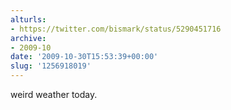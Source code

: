 ```yaml
---
alturls:
- https://twitter.com/bismark/status/5290451716
archive:
- 2009-10
date: '2009-10-30T15:53:39+00:00'
slug: '1256918019'
---
```


weird weather today.

